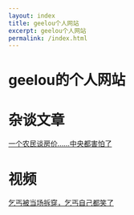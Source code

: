 ```yaml
---
layout: index
title: geelou个人网站
excerpt: geelou个人网站
permalink: /index.html
---
```


# geelou的个人网站 



# 杂谈文章 #
[一个农民谈房价……中央都害怕了](/blog/20151007.html)


# 视频 #
[乞丐被当场拆穿，乞丐自己都笑了](video/20151109.html)




